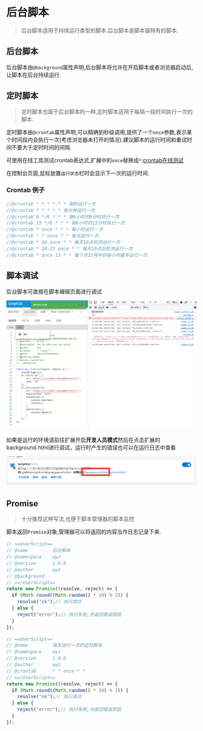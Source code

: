 # 后台脚本

> 后台脚本适用于持续运行类型的脚本.后台脚本是脚本猫特有的脚本.



## 后台脚本

后台脚本由`@background`属性声明,后台脚本将允许在开启脚本或者浏览器启动后,让脚本在后台持续运行.



## 定时脚本

> 定时脚本也属于后台脚本的一种,定时脚本适用于每隔一段时间执行一次的脚本.

定时脚本由`@crontab`属性声明,可以精确到秒级调用,提供了一个`once`参数,表示某个时间段内会执行一次(考虑浏览器未打开的情况).建议脚本的运行时间和重试时间不要大于定时时间的间隔.

可使用在线工具测试crontab表达式,扩展中的`once`替换成`*`:[crontab在线测试](https://tool.lu/crontab/)

在控制台页面,鼠标放置`运行状态`栏时会显示下一次的运行时间.



### Crontab 例子

```javascript
//@crontab * * * * * * 每秒运行一次
//@crontab * * * * * 每分钟运行一次
//@crontab 0 */6 * * * 每6小时的0分时执行一次
//@crontab 15 */6 * * * 每6小时的15分时执行一次
//@crontab * once * * * 每小时运行一次
//@crontab * * once * * 每天运行一次
//@crontab * 10 once * * 每天10点检测运行一次
//@crontab * 10-23 once * * 每天10点后检测运行一次
//@crontab * once 13 * * 每个月13号中的每小时最多运行一次
```



## 脚本调试

后台脚本可直接在脚本编辑页面进行调试

![](./background.assets/image-20210903141601057.png)

如果是运行的环境请前往扩展开启**开发人员模式**然后在点击扩展的background.html进行调试，运行时产生的错误也可以在运行日志中查看

![image-20210903144155450](./background.assets/image-20210903144155450.png)


## Promise

> 十分推荐这种写法,也便于脚本管理器的脚本监控

脚本返回`Promise`对象,管理器可以将返回的内容当作日志记录下来.

```ts
// ==UserScript==
// @name         后台脚本
// @namespace    wyz
// @version      1.0.0
// @author       wyz
// @background
// ==/UserScript==
return new Promise((resolve, reject) => {
  if (Math.round((Math.random() * 10) % 2)) {
    resolve("ok");// 执行成功
  } else {
    reject("error");// 执行失败,并返回错误原因
  }
});
```



```js
// ==UserScript==
// @name         每天运行一次的定时脚本
// @namespace    wyz
// @version      1.0.0
// @author       wyz
// @crontab      * * once * *
// ==/UserScript==
return new Promise((resolve, reject) => {
  if (Math.round((Math.random() * 10) % 2)) {
    resolve("ok");// 执行成功
  } else {
    reject("error");// 执行失败,并返回错误原因
  }
});
```

